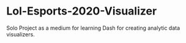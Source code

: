 # Lol-Esports-2020-Visualizer
Solo Project as a medium for learning Dash for creating analytic data visualizers.
